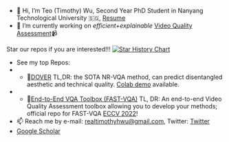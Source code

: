 - 👋 Hi, I’m Teo (Timothy) Wu, Second Year PhD Student in Nanyang Technological University 🇸🇬, [Resume](https://github.com/teowu/teowu/blob/master/Resume.pdf)
- 🌱 I’m currently working on *efficient+explainable* [Video Quality Assessment](https://github.com/QualityAssessment)📹

Star our repos if you are interested!!!
[![Star History Chart](https://api.star-history.com/svg?repos=QualityAssessment/DOVER,QualityAssessment/FAST-VQA-and-FasterVQA&type=Timeline)](https://star-history.com/#QualityAssessment/DOVER&QualityAssessment/FAST-VQA-and-FasterVQA&Timeline)

- See my top Repos:
- - 🥇[DOVER](https://github.com/teowu/DOVER) TL,DR: the SOTA NR-VQA method, can predict disentangled aesthetic and technical quality. [Colab demo](https://colab.research.google.com/github/taskswithcode/DOVER/blob/master/TWCDOVER.ipynb) available.
- - 🧰[End-to-End VQA Toolbox (FAST-VQA)](https://github.com/teowu/FAST-VQA-and-FasterVQA) TL, DR: An end-to-end Video Quality Assessment toolbox allowing you to develop your methods; official repo for FAST-VQA [ECCV 2022](https://www.ecva.net/papers/eccv_2022/papers_ECCV/papers/136660528.pdf)!
- 📫 Reach me by e-mail: realtimothyhwu@gmail.com, Twitter: [Twitter](https://twitter.com/HaoningTimothy)
- [Google Scholar](https://scholar.google.com.hk/citations?user=wth-VbMAAAAJ&hl=en-US)


<!---
teowu/teowu is a ✨ special ✨ repository because its `README.md` (this file) appears on your GitHub profile.
You can click the Preview link to take a look at your changes.
--->
